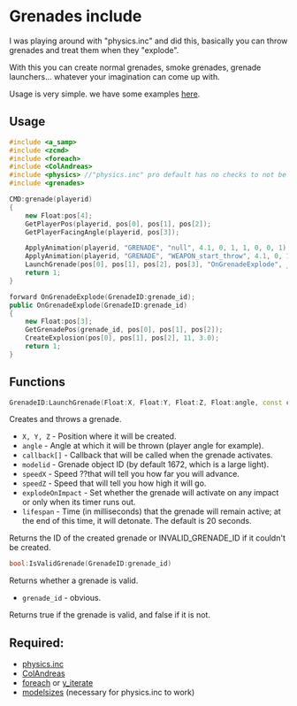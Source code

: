 # Grenades include

I was playing around with "physics.inc" and did this, basically you can throw grenades and treat them when they "explode".

With this you can create normal grenades, smoke grenades, grenade launchers... whatever your imagination can come up with.

Usage is very simple. we have some examples [here](examples/).

## Usage

```cpp
#include <a_samp>
#include <zcmd>
#include <foreach>
#include <ColAndreas>
#include <physics> //"physics.inc" pro default has no checks to not be included more than once, so include it before "grenade.inc"
#include <grenades>

CMD:grenade(playerid)
{
    new Float:pos[4];
    GetPlayerPos(playerid, pos[0], pos[1], pos[2]);
    GetPlayerFacingAngle(playerid, pos[3]);

    ApplyAnimation(playerid, "GRENADE", "null", 4.1, 0, 1, 1, 0, 0, 1);
    ApplyAnimation(playerid, "GRENADE", "WEAPON_start_throw", 4.1, 0, 1, 1, 0, 0, 1);
    LaunchGrenade(pos[0], pos[1], pos[2], pos[3], "OnGrenadeExplode", _, 12.0, 7.0, false, 4 * 1000);
    return 1;
}

forward OnGrenadeExplode(GrenadeID:grenade_id);
public OnGrenadeExplode(GrenadeID:grenade_id)
{
    new Float:pos[3];
    GetGrenadePos(grenade_id, pos[0], pos[1], pos[2]);
    CreateExplosion(pos[0], pos[1], pos[2], 11, 3.0);
    return 1;
}
```


## Functions


```cpp
GrenadeID:LaunchGrenade(Float:X, Float:Y, Float:Z, Float:angle, const callback[], modelid = 1672, Float:speedX = 20.0, Float:speedZ = 9.0, bool:explodeOnImpact = false, lifespan = 20 * 1000)
```
Creates and throws a grenade.
* `X, Y, Z` - Position where it will be created.
* `angle` - Angle at which it will be thrown (player angle for example).
* `callback[]` - Callback that will be called when the grenade activates.
* `modelid` - Grenade object ID (by default 1672, which is a large light).
* `speedX` - Speed ??that will tell you how far you will advance.
* `speedZ` - Speed that will tell you how high it will go.
* `explodeOnImpact` - Set whether the grenade will activate on any impact or only when its timer runs out.
* `lifespan` - Time (in milliseconds) that the grenade will remain active; at the end of this time, it will detonate. The default is 20 seconds.

Returns the ID of the created grenade or INVALID_GRENADE_ID if it couldn't be created.


```cpp
bool:IsValidGrenade(GrenadeID:grenade_id)
```
Returns whether a grenade is valid.
* `grenade_id` - obvious.

Returns true if the grenade is valid, and false if it is not.




## Required:
- [physics.inc](https://github.com/uPeppe/physics.inc)
- [ColAndreas](https://github.com/Pottus/ColAndreas)
- [foreach](https://github.com/karimcambridge/samp-foreach) or [y_iterate](https://github.com/pawn-lang/YSI-Includes)
- [modelsizes](https://github.com/Crayder/Model-Sizes-Plus) (necessary for physics.inc to work)